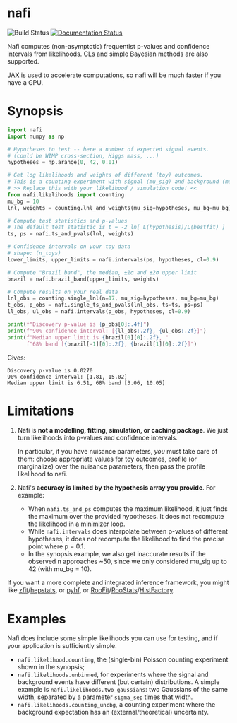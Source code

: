 nafi
=====


![Build Status](https://github.com/JelleAalbers/nafi/actions/workflows/pytest.yml/badge.svg)
[![Documentation Status](https://readthedocs.org/projects/nafi/badge/?version=latest)](https://nafi.readthedocs.io/en/latest/?badge=latest)

Nafi computes (non-asymptotic) frequentist p-values and confidence intervals from likelihoods.
CLs and simple Bayesian methods are also supported.

[JAX](https://github.com/google/jax) is used to accelerate computations, so nafi will be much faster if you have a GPU.

Synopsis
============

```python
import nafi
import numpy as np

# Hypotheses to test -- here a number of expected signal events.
# (could be WIMP cross-section, Higgs mass, ...)
hypotheses = np.arange(0, 42, 0.01)

# Get log likelihoods and weights of different (toy) outcomes.
# This is a counting experiment with signal (mu_sig) and background (mu_bg).
# >> Replace this with your likelihood / simulation code! <<
from nafi.likelihoods import counting
mu_bg = 10
lnl, weights = counting.lnl_and_weights(mu_sig=hypotheses, mu_bg=mu_bg)

# Compute test statistics and p-values
# The default test statistic is t = -2 ln[ L(hypothesis)/L(bestfit) ]
ts, ps = nafi.ts_and_pvals(lnl, weights)

# Confidence intervals on your toy data
# shape: (n_toys)
lower_limits, upper_limits = nafi.intervals(ps, hypotheses, cl=0.9)

# Compute "Brazil band", the median, ±1σ and ±2σ upper limit
brazil = nafi.brazil_band(upper_limits, weights)

# Compute results on your real data
lnl_obs = counting.single_lnl(n=17, mu_sig=hypotheses, mu_bg=mu_bg)
t_obs, p_obs = nafi.single_ts_and_pvals(lnl_obs, ts=ts, ps=ps)
ll_obs, ul_obs = nafi.intervals(p_obs, hypotheses, cl=0.9)

print(f"Discovery p-value is {p_obs[0]:.4f}")
print(f"90% confidence interval: [{ll_obs:.2f}, {ul_obs:.2f}]")
print(f"Median upper limit is {brazil[0][0]:.2f}, "
      f"68% band [{brazil[-1][0]:.2f}, {brazil[1][0]:.2f}]")
```

Gives:

```
Discovery p-value is 0.0270
90% confidence interval: [1.81, 15.02]
Median upper limit is 6.51, 68% band [3.06, 10.05]
```


Limitations
============

  1. Nafi is **not a modelling, fitting, simulation, or caching package**. We just turn likelihoods into p-values and confidence intervals. 

      In particular, if you have nuisance parameters, _you_ must take care of them: choose appropriate values for toy outcomes, profile (or marginalize) over the nuisance parameters, then pass the profile likelihood to nafi.

        
  2. Nafi's **accuracy is limited by the hypothesis array you provide**. For example:

      * When `nafi.ts_and_ps` computes the maximum likelihood, it just finds the maximum over the provided hypotheses. It does not recompute the likelihood in a minimizer loop.
      * While `nafi.intervals` does interpolate between p-values of different hypotheses, it does not recompute the likelihood to find the precise point where p = 0.1. 
      * In the synopsis example, we also get inaccurate results if the observed n approaches ~50, since we only considered mu_sig up to 42 (with mu_bg = 10).

If you want a more complete and integrated inference framework, you might like [zfit](https://github.com/zfit/zfit)/[hepstats](https://github.com/scikit-hep/hepstats), or [pyhf](https://github.com/scikit-hep/pyhf), or [RooFit](https://root.cern/manual/roofit/)/[RooStats](https://twiki.cern.ch/twiki/bin/view/RooStats/WebHome)/[HistFactory](https://twiki.cern.ch/twiki/bin/view/RooStats/HistFactory).


Examples
=========
Nafi does include some simple likelihoods you can use for testing, and if your application is sufficiently simple.
* `nafi.likelihood.counting`, the (single-bin) Poisson counting experiment shown in the synopsis;
* `nafi.likelihoods.unbinned`, for experiments where the signal and background events have different (but certain) distributions. A simple example is `nafi.likelihoods.two_gaussians`: two Gaussians of the same width, separated by a parameter `sigma_sep` times that width.
*  `nafi.likelihoods.counting_uncbg`, a counting experiment where the background expectation has an (external/theoretical) uncertainty.
